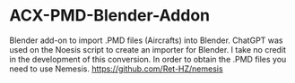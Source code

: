 # ACX-PMD-Blender-Addon
Blender add-on to import .PMD files (Aircrafts) into Blender. ChatGPT was used on the Noesis script to create an importer for Blender. I take no credit in the development of this conversion. 
In order to obtain the .PMD files you need to use Nemesis.
https://github.com/Ret-HZ/nemesis
